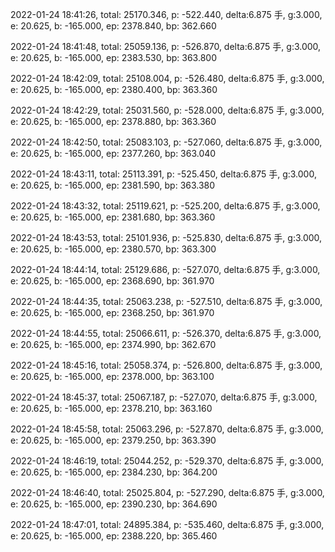 2022-01-24 18:41:26, total: 25170.346, p: -522.440, delta:6.875 手, g:3.000, e: 20.625, b: -165.000, ep: 2378.840, bp: 362.660

2022-01-24 18:41:48, total: 25059.136, p: -526.870, delta:6.875 手, g:3.000, e: 20.625, b: -165.000, ep: 2383.530, bp: 363.800

2022-01-24 18:42:09, total: 25108.004, p: -526.480, delta:6.875 手, g:3.000, e: 20.625, b: -165.000, ep: 2380.400, bp: 363.360

2022-01-24 18:42:29, total: 25031.560, p: -528.000, delta:6.875 手, g:3.000, e: 20.625, b: -165.000, ep: 2378.880, bp: 363.360

2022-01-24 18:42:50, total: 25083.103, p: -527.060, delta:6.875 手, g:3.000, e: 20.625, b: -165.000, ep: 2377.260, bp: 363.040

2022-01-24 18:43:11, total: 25113.391, p: -525.450, delta:6.875 手, g:3.000, e: 20.625, b: -165.000, ep: 2381.590, bp: 363.380

2022-01-24 18:43:32, total: 25119.621, p: -525.200, delta:6.875 手, g:3.000, e: 20.625, b: -165.000, ep: 2381.680, bp: 363.360

2022-01-24 18:43:53, total: 25101.936, p: -525.830, delta:6.875 手, g:3.000, e: 20.625, b: -165.000, ep: 2380.570, bp: 363.300

2022-01-24 18:44:14, total: 25129.686, p: -527.070, delta:6.875 手, g:3.000, e: 20.625, b: -165.000, ep: 2368.690, bp: 361.970

2022-01-24 18:44:35, total: 25063.238, p: -527.510, delta:6.875 手, g:3.000, e: 20.625, b: -165.000, ep: 2368.250, bp: 361.970

2022-01-24 18:44:55, total: 25066.611, p: -526.370, delta:6.875 手, g:3.000, e: 20.625, b: -165.000, ep: 2374.990, bp: 362.670

2022-01-24 18:45:16, total: 25058.374, p: -526.800, delta:6.875 手, g:3.000, e: 20.625, b: -165.000, ep: 2378.000, bp: 363.100

2022-01-24 18:45:37, total: 25067.187, p: -527.070, delta:6.875 手, g:3.000, e: 20.625, b: -165.000, ep: 2378.210, bp: 363.160

2022-01-24 18:45:58, total: 25063.296, p: -527.870, delta:6.875 手, g:3.000, e: 20.625, b: -165.000, ep: 2379.250, bp: 363.390

2022-01-24 18:46:19, total: 25044.252, p: -529.370, delta:6.875 手, g:3.000, e: 20.625, b: -165.000, ep: 2384.230, bp: 364.200

2022-01-24 18:46:40, total: 25025.804, p: -527.290, delta:6.875 手, g:3.000, e: 20.625, b: -165.000, ep: 2390.230, bp: 364.690

2022-01-24 18:47:01, total: 24895.384, p: -535.460, delta:6.875 手, g:3.000, e: 20.625, b: -165.000, ep: 2388.220, bp: 365.460